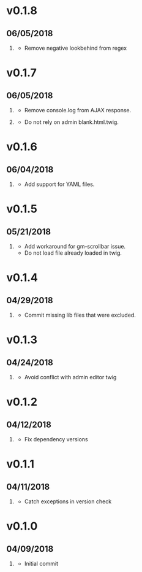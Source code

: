 # v0.1.8
##  06/05/2018

1. [](#bugfix)
    * Remove negative lookbehind from regex
    
# v0.1.7
##  06/05/2018

1. [](#maintainance)
    * Remove console.log from AJAX response.
    
2. [](#bugfix)
    * Do not rely on admin blank.html.twig.
    
# v0.1.6
##  06/04/2018

1. [](#new)
    * Add support for YAML files.
    
# v0.1.5
##  05/21/2018

1. [](#bugfix)
    * Add workaround for gm-scrollbar issue.
    * Do not load file already loaded in twig.

# v0.1.4
##  04/29/2018

1. [](#bugfix)
    * Commit missing lib files that were excluded.

# v0.1.3
##  04/24/2018

1. [](#bugfix)
    * Avoid conflict with admin editor twig 

# v0.1.2
##  04/12/2018

1. [](#bugfix)
    * Fix dependency versions 

# v0.1.1
##  04/11/2018

1. [](#bugfix)
    * Catch exceptions in version check 

# v0.1.0
##  04/09/2018

1. [](#new)
    * Initial commit

